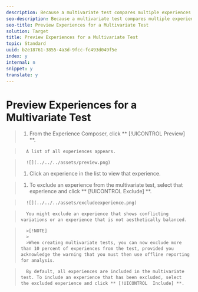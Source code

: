 ```yaml
---
description: Because a multivariate test compares multiple experiences on a page, it is helpful to preview the page with each experience.
seo-description: Because a multivariate test compares multiple experiences on a page, it is helpful to preview the page with each experience.
seo-title: Preview Experiences for a Multivariate Test
solution: Target
title: Preview Experiences for a Multivariate Test
topic: Standard
uuid: b2e18761-3855-4a3d-9fcc-fc493d049f5e
index: y
internal: n
snippet: y
translate: y
---
```


# Preview Experiences for a Multivariate Test


>1. From the Experience Composer, click ** [!UICONTROL  Preview] **.

>       A list of all experiences appears. 

>       ![](../../../assets/preview.png) 
>1. Click an experience in the list to view that experience.

>1. To exclude an experience from the multivariate test, select that experience and click ** [!UICONTROL  Exclude] **.

>       ![](../../../assets/excludeexperience.png) 

>       You might exclude an experience that shows conflicting variations or an experience that is not aesthetically balanced. 


>       >[!NOTE]
>       >
>       >When creating multivariate tests, you can now exclude more than 10 percent of experiences from the test, provided you acknowledge the warning that you must then use offline reporting for analysis.


>       By default, all experiences are included in the multivariate test. To include an experience that has been excluded, select the excluded experience and click ** [!UICONTROL  Include] **. 
